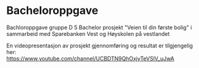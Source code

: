 # Bacheloroppgave
Bachloroppgave gruppe D 5
Bachelor prosjekt "Veien til din første bolig" i sammarbeid med Sparebanken Vest og Høyskolen på vestlandet

En videopresentasjon av prosjekt gjennomføring og resultat er tilgjengelig her: </br>
https://www.youtube.com/channel/UCBDTN9QhOxjyTeVSlV_uJwA
